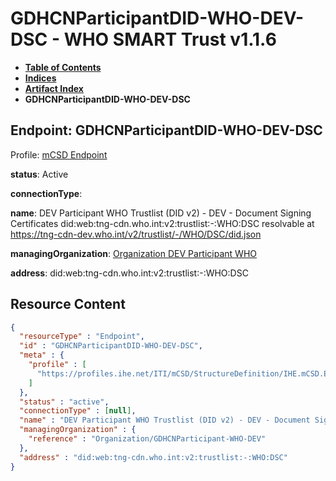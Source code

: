# GDHCNParticipantDID-WHO-DEV-DSC - WHO SMART Trust v1.1.6

* [**Table of Contents**](toc.md)
* [**Indices**](indices.md)
* [**Artifact Index**](artifacts.md)
* **GDHCNParticipantDID-WHO-DEV-DSC**

## Endpoint: GDHCNParticipantDID-WHO-DEV-DSC

Profile: [mCSD Endpoint](https://profiles.ihe.net/ITI/mCSD/4.0.0/StructureDefinition-IHE.mCSD.Endpoint.html)

**status**: Active

**connectionType**: 

**name**: DEV Participant WHO Trustlist (DID v2) - DEV - Document Signing Certificates did:web:tng-cdn.who.int:v2:trustlist:-:WHO:DSC resolvable at https://tng-cdn-dev.who.int/v2/trustlist/-/WHO/DSC/did.json

**managingOrganization**: [Organization DEV Participant WHO](Organization-GDHCNParticipant-WHO-DEV.md)

**address**: did:web:tng-cdn.who.int:v2:trustlist:-:WHO:DSC



## Resource Content

```json
{
  "resourceType" : "Endpoint",
  "id" : "GDHCNParticipantDID-WHO-DEV-DSC",
  "meta" : {
    "profile" : [
      "https://profiles.ihe.net/ITI/mCSD/StructureDefinition/IHE.mCSD.Endpoint"
    ]
  },
  "status" : "active",
  "connectionType" : [null],
  "name" : "DEV Participant WHO Trustlist (DID v2) - DEV - Document Signing Certificates\ndid:web:tng-cdn.who.int:v2:trustlist:-:WHO:DSC\nresolvable at https://tng-cdn-dev.who.int/v2/trustlist/-/WHO/DSC/did.json",
  "managingOrganization" : {
    "reference" : "Organization/GDHCNParticipant-WHO-DEV"
  },
  "address" : "did:web:tng-cdn.who.int:v2:trustlist:-:WHO:DSC"
}

```
